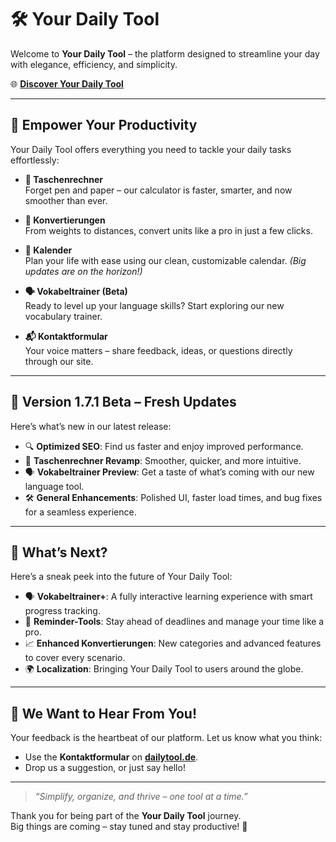 # 🛠️ **Your Daily Tool**  

Welcome to **Your Daily Tool** – the platform designed to streamline your day with elegance, efficiency, and simplicity.  

🌐 [**Discover Your Daily Tool**](https://dailytool.de)  

---

## 🌟 **Empower Your Productivity**  

Your Daily Tool offers everything you need to tackle your daily tasks effortlessly:  

- **🧮 Taschenrechner**  
  Forget pen and paper – our calculator is faster, smarter, and now smoother than ever.  

- **🔄 Konvertierungen**  
  From weights to distances, convert units like a pro in just a few clicks.  

- **📅 Kalender**  
  Plan your life with ease using our clean, customizable calendar. *(Big updates are on the horizon!)*  

- **🗣️ Vokabeltrainer (Beta)**  
  Ready to level up your language skills? Start exploring our new vocabulary trainer.  

- **📬 Kontaktformular**  
  Your voice matters – share feedback, ideas, or questions directly through our site.  

---

## 🚀 **Version 1.7.1 Beta – Fresh Updates**  

Here’s what’s new in our latest release:  
- 🔍 **Optimized SEO**: Find us faster and enjoy improved performance.  
- 🧮 **Taschenrechner Revamp**: Smoother, quicker, and more intuitive.  
- 🗣️ **Vokabeltrainer Preview**: Get a taste of what’s coming with our new language tool.  
- 🛠️ **General Enhancements**: Polished UI, faster load times, and bug fixes for a seamless experience.  

---

## 🔮 **What’s Next?**  

Here’s a sneak peek into the future of Your Daily Tool:  
- 🗣️ **Vokabeltrainer+**: A fully interactive learning experience with smart progress tracking.  
- 🔔 **Reminder-Tools**: Stay ahead of deadlines and manage your time like a pro.  
- 📈 **Enhanced Konvertierungen**: New categories and advanced features to cover every scenario.  
- 🌍 **Localization**: Bringing Your Daily Tool to users around the globe.  

---

## 💌 **We Want to Hear From You!**  

Your feedback is the heartbeat of our platform. Let us know what you think:  
- Use the **Kontaktformular** on [**dailytool.de**](https://dailytool.de).  
- Drop us a suggestion, or just say hello!  

---

> *“Simplify, organize, and thrive – one tool at a time.”*  

Thank you for being part of the **Your Daily Tool** journey.  
Big things are coming – stay tuned and stay productive! 🚀  